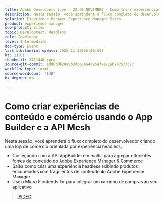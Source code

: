 ```yaml
---
title: Adobe Developers Live - 22 DE NOVEMBRO - Como criar experiências de conteúdo e comércio usando o App Builder e a API Mesh
description: Nesta sessão, você aprenderá o fluxo completo do desenvolvedor criando uma loja de comércio orientada por experiência headless. Começando com a API AppBuilder em malha para agregar diferentes fontes de conteúdo do Adobe Experience Manager & Commerce Saiba como criar uma experiência headless exibindo produtos enriquecidos com Fragmentos de conteúdo do Adobe Experience Manager Use o Micro Frontends for para integrar um carrinho de compras ao seu aplicativo
solution: Experience Manager,Experience Manager Sites
product: experience manager
sub-product: sites
topic: Development, Headless
role: Developer
level: Intermediate
doc-type: Event
last-substantial-update: 2022-11-18T00:00:00Z
kt: 11501
thumbnail: 3411440.jpeg
source-git-commit: edd0bdb28a9b3d065a64a95af6a216b747577c77
workflow-type: tm+mt
source-wordcount: '148'
ht-degree: 0%

---
```


# Como criar experiências de conteúdo e comércio usando o App Builder e a API Mesh

Nesta sessão, você aprenderá o fluxo completo do desenvolvedor criando uma loja de comércio orientada por experiência headless,

* Começando com a API AppBuilder em malha para agregar diferentes fontes de conteúdo do Adobe Experience Manager &amp; Commerce
* Saiba como criar uma experiência headless exibindo produtos enriquecidos com fragmentos de conteúdo do Adobe Experience Manager
* Use o Micro Frontends for para integrar um carrinho de compras ao seu aplicativo

>[!VIDEO](https://video.tv.adobe.com/v/3411440/?quality=12&learn=on)
